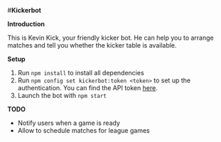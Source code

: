 #**Kickerbot**

**Introduction**

This is Kevin Kick, your friendly kicker bot. He can help you to arrange matches and tell you whether the kicker table is available.

**Setup**

1. Run `npm install` to install all dependencies
2. Run `npm config set kickerbot:token <token>` to set up the authentication. You can find the API token [here](https://signavio.slack.com/apps/manage/custom-integrations).
3. Launch the bot with `npm start`

**TODO**

* Notify users when a game is ready
* Allow to schedule matches for league games
